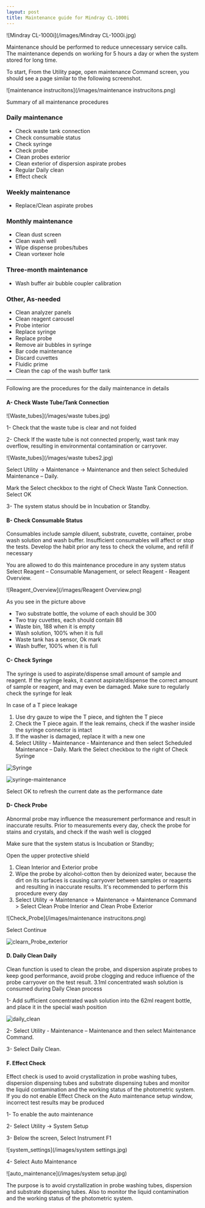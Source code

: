 ```yaml
---
layout: post
title: Maintenance guide for Mindray CL-1000i 
---
```


![Mindray CL-1000i](/images/Mindray CL-1000i.jpg)

Maintenance should be performed to reduce unnecessary service calls. The maintenance depends on working for 5 hours a day  or when the system stored for long time.

To start, From the Utility page, open maintenance Command screen, you should see a page similar to the following screenshot.


![maintenance instrucitons](/images/maintenance instrucitons.png)

Summary of all maintenance procedures

### Daily maintenance

- Check waste tank connection
- Check consumable status
- Check syringe
- Check probe
- Clean probes exterior
- Clean exterior of dispersion aspirate probes 
- Regular Daily clean
- Effect check

### Weekly maintenance

- Replace/Clean aspirate probes

### Monthly maintenance

- Clean dust screen
- Clean wash well
- Wipe dispense probes/tubes
- Clean vortexer hole

### Three-month maintenance

- Wash buffer air bubble coupler calibration

### Other, As-needed

- Clean analyzer panels
- Clean reagent carousel
- Probe interior
- Replace syringe
- Replace probe
- Remove air bubbles in syringe
- Bar code maintenance
- Discard cuvettes
- Fluidic prime
- Clean the cap of the wash buffer tank

---

Following are the procedures for the daily maintenance in details

#### A- Check Waste Tube/Tank Connection 

![Waste_tubes](/images/waste tubes.jpg)

1- Check that the waste tube is clear and not folded

2- Check If the waste tube is not connected properly, wast tank may overflow, resulting in environmental contamination or carryover.

![Waste_tubes](/images/waste tubes2.jpg)

Select Utility -> Maintenance -> Maintenance and then select Scheduled Maintenance – Daily.

Mark the Select checkbox to the right of Check Waste Tank Connection.
Select OK

3- The system status should be in Incubation or Standby.

#### B- Check Consumable Status

Consumables include sample diluent, substrate, cuvette, container, probe wash solution and wash buffer. Insufficient consumables will affect or stop the tests. Develop the habit prior any tess to check the volume, and refill if necessary

You are allowed to do this maintenance procedure in any system status
Select Reagent – Consumable Management, or select Reagent - Reagent Overview.

![Reagent_Overview](/images/Reagent Overview.png)

As you see in the picture above 

- Two substrate bottle, the volume of each should be 300
- Two tray cuvettes, each should contain 88
- Waste bin, 188 when it is empty
- Wash solution, 100%  when it is full
- Waste tank has a sensor, Ok mark
- Wash buffer, 100% when it is full

#### C- Check Syringe

The syringe is used to aspirate/dispense small amount of sample and reagent. If the syringe leaks, it cannot aspirate/dispense the correct amount of sample or reagent, and may even be damaged. Make sure to regularly check the syringe for leak

In case of a T piece leakage

1. Use dry gauze to wipe the T piece, and tighten the T piece
2. Check the T piece again. If the leak remains, check if the washer inside the syringe connector is intact
3. If the washer is damaged, replace it with a new one
4. Select Utility - Maintenance - Maintenance and then select Scheduled Maintenance – Daily.
Mark the Select checkbox to the right of Check Syringe


![Syringe](/images/Syringe.png)

![syringe-maintenance](/images/syringe-maintenance.png)


Select OK to refresh the current date as the performance date

#### D- Check Probe

Abnormal probe may influence the measurement performance and result in inaccurate results. Prior to measurements every day, check the probe for stains and crystals, and check if the wash well is clogged

Make sure that the system status is Incubation or Standby; 

Open the upper protective shield

1. Clean Interior and Exterior probe
2. Wipe the probe by alcohol-cotton then by deionized water, because the dirt on its surfaces is causing carryover between samples or reagents and resulting in inaccurate results. It's recommended to perform this procedure every day
3. Select Utility -> Maintenance -> Maintenance -> Maintenance Command > Select Clean Probe Interior and Clean Probe Exterior 

![Check_Probe](/images/maintenance instrucitons.png)

Select Continue

![clearn_Probe_exterior](/images/probe_exterior.png)

#### D. Daily Clean Daily

Clean function is used to clean the probe, and dispersion aspirate probes to keep good performance, avoid probe clogging and reduce influence of the probe carryover on the test result. 3.1ml concentrated wash solution is consumed during Daily Clean process


1- Add sufficient concentrated wash solution into the 62ml reagent bottle, and place it in the special wash position

![daily_clean](/images/daily_clean.png)


2- Select Utility - Maintenance – Maintenance and then select Maintenance Command.

3- Select Daily Clean.


#### F. Effect Check

Effect check is used to avoid crystallization in probe washing tubes, dispersion dispensing tubes and substrate dispensing tubes and monitor the liquid contamination and the working status of the photometric system. If you do not enable Effect Check on the Auto maintenance setup window, incorrect test results may be produced

1- To enable the auto maintenance

2- Select Utility -> System Setup

3- Below the screen, Select Instrument F1 

![system_settings](/images/system settings.jpg)


4- Select Auto Maintenance

![auto_maintenance](/images/system setup.jpg)


The purpose is to avoid crystallization in probe washing tubes, dispersion and substrate dispensing tubes. Also to monitor the liquid contamination and the working status of the photometric system.
